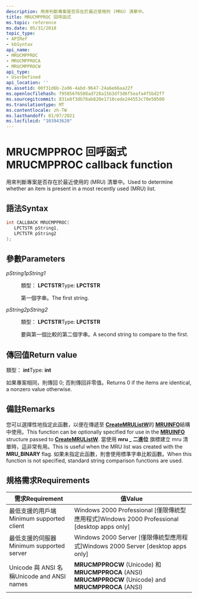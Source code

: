 ```yaml
---
description: 用來判斷專案是否存在於最近使用的 (MRU) 清單中。
title: MRUCMPPROC 回呼函式
ms.topic: reference
ms.date: 05/31/2018
topic_type:
- APIRef
- kbSyntax
api_name:
- MRUCMPPROC
- MRUCMPPROCA
- MRUCMPPROCW
api_type:
- UserDefined
api_location: ''
ms.assetid: 00f31d6b-2a96-4abd-9647-24a6e66aa22f
ms.openlocfilehash: f95856f6508ad728a15b3df3d6f5eafa4f5bd2ff
ms.sourcegitcommit: 831e8f3db78ab820e1710cede244553c70e50500
ms.translationtype: MT
ms.contentlocale: zh-TW
ms.lasthandoff: 01/07/2021
ms.locfileid: "103943620"
---
```

# <a name="mrucmpproc-callback-function"></a><span data-ttu-id="0cab4-103">MRUCMPPROC 回呼函式</span><span class="sxs-lookup"><span data-stu-id="0cab4-103">MRUCMPPROC callback function</span></span>

<span data-ttu-id="0cab4-104">用來判斷專案是否存在於最近使用的 (MRU) 清單中。</span><span class="sxs-lookup"><span data-stu-id="0cab4-104">Used to determine whether an item is present in a most recently used (MRU) list.</span></span>

## <a name="syntax"></a><span data-ttu-id="0cab4-105">語法</span><span class="sxs-lookup"><span data-stu-id="0cab4-105">Syntax</span></span>


```C++
int CALLBACK MRUCMPPROC(
   LPCTSTR pString1,
   LPCTSTR pString2
);
```



## <a name="parameters"></a><span data-ttu-id="0cab4-106">參數</span><span class="sxs-lookup"><span data-stu-id="0cab4-106">Parameters</span></span>

<dl> <dt>

<span data-ttu-id="0cab4-107">*pString1*</span><span class="sxs-lookup"><span data-stu-id="0cab4-107">*pString1*</span></span> 
</dt> <dd>

<span data-ttu-id="0cab4-108">類型： **LPCTSTR**</span><span class="sxs-lookup"><span data-stu-id="0cab4-108">Type: **LPCTSTR**</span></span>

<span data-ttu-id="0cab4-109">第一個字串。</span><span class="sxs-lookup"><span data-stu-id="0cab4-109">The first string.</span></span>

</dd> <dt>

<span data-ttu-id="0cab4-110">*pString2*</span><span class="sxs-lookup"><span data-stu-id="0cab4-110">*pString2*</span></span> 
</dt> <dd>

<span data-ttu-id="0cab4-111">類型： **LPCTSTR**</span><span class="sxs-lookup"><span data-stu-id="0cab4-111">Type: **LPCTSTR**</span></span>

<span data-ttu-id="0cab4-112">要與第一個比較的第二個字串。</span><span class="sxs-lookup"><span data-stu-id="0cab4-112">A second string to compare to the first.</span></span>

</dd> </dl>

## <a name="return-value"></a><span data-ttu-id="0cab4-113">傳回值</span><span class="sxs-lookup"><span data-stu-id="0cab4-113">Return value</span></span>

<span data-ttu-id="0cab4-114">類型： **int**</span><span class="sxs-lookup"><span data-stu-id="0cab4-114">Type: **int**</span></span>

<span data-ttu-id="0cab4-115">如果專案相同，則傳回 0; 否則傳回非零值。</span><span class="sxs-lookup"><span data-stu-id="0cab4-115">Returns 0 if the items are identical, a nonzero value otherwise.</span></span>

## <a name="remarks"></a><span data-ttu-id="0cab4-116">備註</span><span class="sxs-lookup"><span data-stu-id="0cab4-116">Remarks</span></span>

<span data-ttu-id="0cab4-117">您可以選擇性地指定此函數，以便在傳遞至 [**CreateMRUListW**](createmrulist.md)的 [**MRUINFO**](mruinfo.md)結構中使用。</span><span class="sxs-lookup"><span data-stu-id="0cab4-117">This function can be optionally specified for use in the [**MRUINFO**](mruinfo.md) structure passed to [**CreateMRUListW**](createmrulist.md).</span></span> <span data-ttu-id="0cab4-118">當使用 **mru \_ 二進位** 旗標建立 mru 清單時，這非常有用。</span><span class="sxs-lookup"><span data-stu-id="0cab4-118">This is useful when the MRU list was created with the **MRU\_BINARY** flag.</span></span> <span data-ttu-id="0cab4-119">如果未指定此函數，則會使用標準字串比較函數。</span><span class="sxs-lookup"><span data-stu-id="0cab4-119">When this function is not specified, standard string comparison functions are used.</span></span>

## <a name="requirements"></a><span data-ttu-id="0cab4-120">規格需求</span><span class="sxs-lookup"><span data-stu-id="0cab4-120">Requirements</span></span>



| <span data-ttu-id="0cab4-121">需求</span><span class="sxs-lookup"><span data-stu-id="0cab4-121">Requirement</span></span> | <span data-ttu-id="0cab4-122">值</span><span class="sxs-lookup"><span data-stu-id="0cab4-122">Value</span></span> |
|-------------------------------------|-----------------------------------------------------------------|
| <span data-ttu-id="0cab4-123">最低支援的用戶端</span><span class="sxs-lookup"><span data-stu-id="0cab4-123">Minimum supported client</span></span><br/> | <span data-ttu-id="0cab4-124">Windows 2000 Professional \[僅限傳統型應用程式\]</span><span class="sxs-lookup"><span data-stu-id="0cab4-124">Windows 2000 Professional \[desktop apps only\]</span></span><br/>      |
| <span data-ttu-id="0cab4-125">最低支援的伺服器</span><span class="sxs-lookup"><span data-stu-id="0cab4-125">Minimum supported server</span></span><br/> | <span data-ttu-id="0cab4-126">Windows 2000 Server \[僅限傳統型應用程式\]</span><span class="sxs-lookup"><span data-stu-id="0cab4-126">Windows 2000 Server \[desktop apps only\]</span></span><br/>            |
| <span data-ttu-id="0cab4-127">Unicode 與 ANSI 名稱</span><span class="sxs-lookup"><span data-stu-id="0cab4-127">Unicode and ANSI names</span></span><br/>   | <span data-ttu-id="0cab4-128">**MRUCMPPROCW** (Unicode) 和 **MRUCMPPROCA** (ANSI) </span><span class="sxs-lookup"><span data-stu-id="0cab4-128">**MRUCMPPROCW** (Unicode) and **MRUCMPPROCA** (ANSI)</span></span><br/> |



 

 





